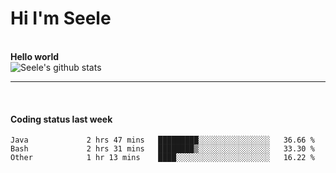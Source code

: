 <h1>Hi I'm Seele</h1>
<br>
<b> Hello world</b>
<br>
<img src="https://github-readme-stats.vercel.app/api?username=Seele0oO&show_icons=true&icon_color=0366d6&bg_color=ffffff&hide_title=true&hide=contribs&include_all_commits=true" alt="Seele's github stats"/>
<hr>
<br>
<h4>Coding status last week </h4>

<!--START_SECTION:waka-->

```text
Java             2 hrs 47 mins   █████████░░░░░░░░░░░░░░░░   36.66 %
Bash             2 hrs 31 mins   ████████▒░░░░░░░░░░░░░░░░   33.30 %
Other            1 hr 13 mins    ████░░░░░░░░░░░░░░░░░░░░░   16.22 %
```

<!--END_SECTION:waka-->
<br>

